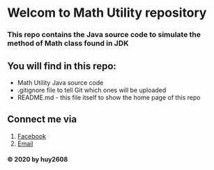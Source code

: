 # Welcom to Math Utility repository

### This repo contains the Java source code to simulate the method of Math class found in JDK

## You will find in this repo:
* Math Utility Java source code
* .gitignore file to tell Git which ones will be uploaded 
* README.md - this file itself to show the home page of this repo

## Connect me via
1. [Facebook](https://www.facebook.com/huylng268/)
2. [Email](mailto:acma8x01br@gmail.com)

#### © 2020 by huy2608